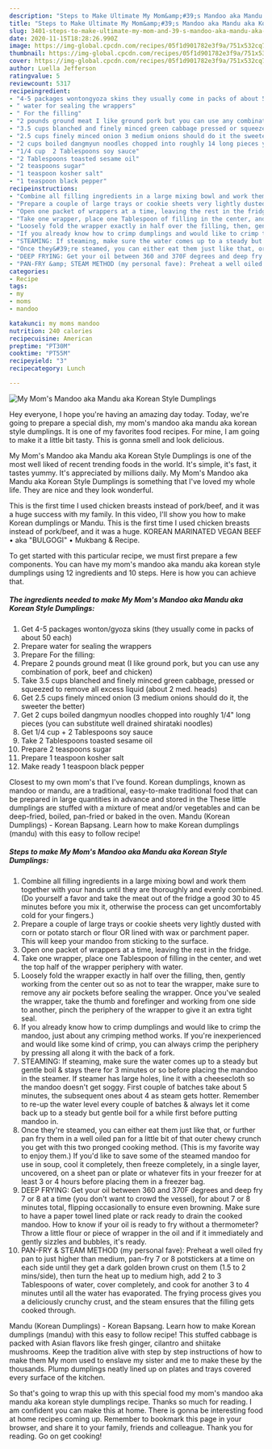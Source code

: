 ```yaml
---
description: "Steps to Make Ultimate My Mom&amp;#39;s Mandoo aka Mandu aka Korean Style Dumplings"
title: "Steps to Make Ultimate My Mom&amp;#39;s Mandoo aka Mandu aka Korean Style Dumplings"
slug: 3401-steps-to-make-ultimate-my-mom-and-39-s-mandoo-aka-mandu-aka-korean-style-dumplings
date: 2020-11-15T18:28:26.990Z
image: https://img-global.cpcdn.com/recipes/05f1d901782e3f9a/751x532cq70/my-moms-mandoo-aka-mandu-aka-korean-style-dumplings-recipe-main-photo.jpg
thumbnail: https://img-global.cpcdn.com/recipes/05f1d901782e3f9a/751x532cq70/my-moms-mandoo-aka-mandu-aka-korean-style-dumplings-recipe-main-photo.jpg
cover: https://img-global.cpcdn.com/recipes/05f1d901782e3f9a/751x532cq70/my-moms-mandoo-aka-mandu-aka-korean-style-dumplings-recipe-main-photo.jpg
author: Luella Jefferson
ratingvalue: 5
reviewcount: 5317
recipeingredient:
- "4-5 packages wontongyoza skins they usually come in packs of about 50 each"
- " water for sealing the wrappers"
- " For the filling"
- "2 pounds ground meat I like ground pork but you can use any combination of pork beef and chicken"
- "3.5 cups blanched and finely minced green cabbage pressed or squeezed to remove all excess liquid about 2 med heads"
- "2.5 cups finely minced onion 3 medium onions should do it the sweeter the better"
- "2 cups boiled dangmyun noodles chopped into roughly 14 long pieces you can substitute well drained shirataki noodles"
- "1/4 cup  2 Tablespoons soy sauce"
- "2 Tablespoons toasted sesame oil"
- "2 teaspoons sugar"
- "1 teaspoon kosher salt"
- "1 teaspoon black pepper"
recipeinstructions:
- "Combine all filling ingredients in a large mixing bowl and work them together with your hands until they are thoroughly and evenly combined. (Do yourself a favor and take the meat out of the fridge a good 30 to 45 minutes before you mix it, otherwise the process can get uncomfortably cold for your fingers.)"
- "Prepare a couple of large trays or cookie sheets very lightly dusted with corn or potato starch or flour OR lined with wax or parchment paper. This will keep your mandoo from sticking to the surface."
- "Open one packet of wrappers at a time, leaving the rest in the fridge."
- "Take one wrapper, place one Tablespoon of filling in the center, and wet the top half of the wrapper periphery with water."
- "Loosely fold the wrapper exactly in half over the filling, then, gently working from the center out so as not to tear the wrapper, make sure to remove any air pockets before sealing the wrapper. Once you&#39;ve sealed the wrapper, take the thumb and forefinger and working from one side to another, pinch the periphery of the wrapper to give it an extra tight seal."
- "If you already know how to crimp dumplings and would like to crimp the mandoo, just about any crimping method works. If you&#39;re inexperienced and would like some kind of crimp, you can always crimp the periphery by pressing all along it with the back of a fork."
- "STEAMING: If steaming, make sure the water comes up to a steady but gentle boil &amp; stays there for 3 minutes or so before placing the mandoo in the steamer. If steamer has large holes, line it with a cheesecloth so the mandoo doesn&#39;t get soggy. First couple of batches take about 5 minutes, the subsequent ones about 4 as steam gets hotter. Remember to re-up the water level every couple of batches &amp; always let it come back up to a steady but gentle boil for a while first before putting mandoo in."
- "Once they&#39;re steamed, you can either eat them just like that, or further pan fry them in a well oiled pan for a little bit of that outer chewy crunch you get with this two pronged cooking method. (This is my favorite way to enjoy them.) If you&#39;d like to save some of the steamed mandoo for use in soup, cool it completely, then freeze completely, in a single layer, uncovered, on a sheet pan or plate or whatever fits in your freezer for at least 3 or 4 hours before placing them in a freezer bag."
- "DEEP FRYING: Get your oil between 360 and 370F degrees and deep fry 7 or 8 at a time (you don&#39;t want to crowd the vessel), for about 7 or 8 minutes total, flipping occasionally to ensure even browning. Make sure to have a paper towel lined plate or rack ready to drain the cooked mandoo. How to know if your oil is ready to fry without a thermometer? Throw a little flour or piece of wrapper in the oil and if it immediately and gently sizzles and bubbles, it&#39;s ready."
- "PAN-FRY &amp; STEAM METHOD (my personal fave): Preheat a well oiled fry pan to just higher than medium, pan-fry 7 or 8 potstickers at a time on each side until they get a dark golden brown crust on them (1.5 to 2 mins/side), then turn the heat up to medium high, add 2 to 3 Tablespoons of water, cover completely, and cook for another 3 to 4 minutes until all the water has evaporated. The frying process gives you a deliciously crunchy crust, and the steam ensures that the filling gets cooked through."
categories:
- Recipe
tags:
- my
- moms
- mandoo

katakunci: my moms mandoo 
nutrition: 240 calories
recipecuisine: American
preptime: "PT30M"
cooktime: "PT55M"
recipeyield: "3"
recipecategory: Lunch

---
```



![My Mom&#39;s Mandoo aka Mandu aka Korean Style Dumplings](https://img-global.cpcdn.com/recipes/05f1d901782e3f9a/751x532cq70/my-moms-mandoo-aka-mandu-aka-korean-style-dumplings-recipe-main-photo.jpg)

Hey everyone, I hope you're having an amazing day today. Today, we're going to prepare a special dish, my mom&#39;s mandoo aka mandu aka korean style dumplings. It is one of my favorites food recipes. For mine, I am going to make it a little bit tasty. This is gonna smell and look delicious.

My Mom&#39;s Mandoo aka Mandu aka Korean Style Dumplings is one of the most well liked of recent trending foods in the world. It's simple, it's fast, it tastes yummy. It's appreciated by millions daily. My Mom&#39;s Mandoo aka Mandu aka Korean Style Dumplings is something that I've loved my whole life. They are nice and they look wonderful.

This is the first time I used chicken breasts instead of pork/beef, and it was a huge success with my family. In this video, I&#39;ll show you how to make Korean dumplings or Mandu. This is the first time I used chicken breasts instead of pork/beef, and it was a huge. KOREAN MARINATED VEGAN BEEF • aka &#34;BULGOGI&#34; • Mukbang &amp; Recipe.


To get started with this particular recipe, we must first prepare a few components. You can have my mom&#39;s mandoo aka mandu aka korean style dumplings using 12 ingredients and 10 steps. Here is how you can achieve that.

<!--inarticleads1-->

##### The ingredients needed to make My Mom&#39;s Mandoo aka Mandu aka Korean Style Dumplings:

1. Get 4-5 packages wonton/gyoza skins (they usually come in packs of about 50 each)
1. Prepare  water for sealing the wrappers
1. Prepare  For the filling:
1. Prepare 2 pounds ground meat (I like ground pork, but you can use any combination of pork, beef and chicken)
1. Take 3.5 cups blanched and finely minced green cabbage, pressed or squeezed to remove all excess liquid (about 2 med. heads)
1. Get 2.5 cups finely minced onion (3 medium onions should do it, the sweeter the better)
1. Get 2 cups boiled dangmyun noodles chopped into roughly 1/4&#34; long pieces (you can substitute well drained shirataki noodles)
1. Get 1/4 cup + 2 Tablespoons soy sauce
1. Take 2 Tablespoons toasted sesame oil
1. Prepare 2 teaspoons sugar
1. Prepare 1 teaspoon kosher salt
1. Make ready 1 teaspoon black pepper


Closest to my own mom&#39;s that I&#39;ve found. Korean dumplings, known as mandoo or mandu, are a traditional, easy-to-make traditional food that can be prepared in large quantities in advance and stored in the These little dumplings are stuffed with a mixture of meat and/or vegetables and can be deep-fried, boiled, pan-fried or baked in the oven. Mandu (Korean Dumplings) - Korean Bapsang. Learn how to make Korean dumplings (mandu) with this easy to follow recipe! 

<!--inarticleads2-->

##### Steps to make My Mom&#39;s Mandoo aka Mandu aka Korean Style Dumplings:

1. Combine all filling ingredients in a large mixing bowl and work them together with your hands until they are thoroughly and evenly combined. (Do yourself a favor and take the meat out of the fridge a good 30 to 45 minutes before you mix it, otherwise the process can get uncomfortably cold for your fingers.)
1. Prepare a couple of large trays or cookie sheets very lightly dusted with corn or potato starch or flour OR lined with wax or parchment paper. This will keep your mandoo from sticking to the surface.
1. Open one packet of wrappers at a time, leaving the rest in the fridge.
1. Take one wrapper, place one Tablespoon of filling in the center, and wet the top half of the wrapper periphery with water.
1. Loosely fold the wrapper exactly in half over the filling, then, gently working from the center out so as not to tear the wrapper, make sure to remove any air pockets before sealing the wrapper. Once you&#39;ve sealed the wrapper, take the thumb and forefinger and working from one side to another, pinch the periphery of the wrapper to give it an extra tight seal.
1. If you already know how to crimp dumplings and would like to crimp the mandoo, just about any crimping method works. If you&#39;re inexperienced and would like some kind of crimp, you can always crimp the periphery by pressing all along it with the back of a fork.
1. STEAMING: If steaming, make sure the water comes up to a steady but gentle boil &amp; stays there for 3 minutes or so before placing the mandoo in the steamer. If steamer has large holes, line it with a cheesecloth so the mandoo doesn&#39;t get soggy. First couple of batches take about 5 minutes, the subsequent ones about 4 as steam gets hotter. Remember to re-up the water level every couple of batches &amp; always let it come back up to a steady but gentle boil for a while first before putting mandoo in.
1. Once they&#39;re steamed, you can either eat them just like that, or further pan fry them in a well oiled pan for a little bit of that outer chewy crunch you get with this two pronged cooking method. (This is my favorite way to enjoy them.) If you&#39;d like to save some of the steamed mandoo for use in soup, cool it completely, then freeze completely, in a single layer, uncovered, on a sheet pan or plate or whatever fits in your freezer for at least 3 or 4 hours before placing them in a freezer bag.
1. DEEP FRYING: Get your oil between 360 and 370F degrees and deep fry 7 or 8 at a time (you don&#39;t want to crowd the vessel), for about 7 or 8 minutes total, flipping occasionally to ensure even browning. Make sure to have a paper towel lined plate or rack ready to drain the cooked mandoo. How to know if your oil is ready to fry without a thermometer? Throw a little flour or piece of wrapper in the oil and if it immediately and gently sizzles and bubbles, it&#39;s ready.
1. PAN-FRY &amp; STEAM METHOD (my personal fave): Preheat a well oiled fry pan to just higher than medium, pan-fry 7 or 8 potstickers at a time on each side until they get a dark golden brown crust on them (1.5 to 2 mins/side), then turn the heat up to medium high, add 2 to 3 Tablespoons of water, cover completely, and cook for another 3 to 4 minutes until all the water has evaporated. The frying process gives you a deliciously crunchy crust, and the steam ensures that the filling gets cooked through.


Mandu (Korean Dumplings) - Korean Bapsang. Learn how to make Korean dumplings (mandu) with this easy to follow recipe! This stuffed cabbage is packed with Asian flavors like fresh ginger, cilantro and shiitake mushrooms. Keep the tradition alive with step by step instructions of how to make them My mom used to enslave my sister and me to make these by the thousands. Plump dumplings neatly lined up on plates and trays covered every surface of the kitchen. 

So that's going to wrap this up with this special food my mom&#39;s mandoo aka mandu aka korean style dumplings recipe. Thanks so much for reading. I am confident you can make this at home. There is gonna be interesting food at home recipes coming up. Remember to bookmark this page in your browser, and share it to your family, friends and colleague. Thank you for reading. Go on get cooking!
